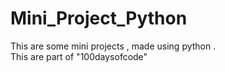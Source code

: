 # Mini_Project_Python
This are some mini projects , made using python .<br> This are part of "100daysofcode" 
